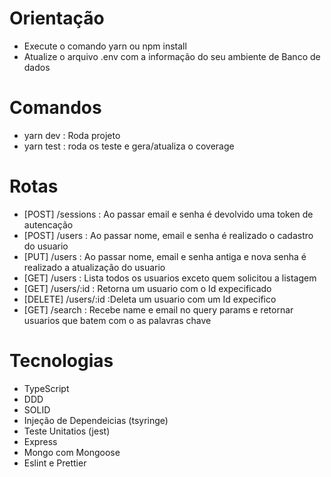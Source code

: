 # Orientação
  - Execute o comando yarn ou npm install
  - Atualize o arquivo .env com a informação do seu ambiente de Banco de dados

# Comandos
  - yarn dev : Roda projeto
  - yarn test : roda os teste e gera/atualiza o coverage

# Rotas
  - [POST] /sessions : Ao passar email e senha é devolvido uma token de autencação
  - [POST] /users : Ao passar nome, email e senha é realizado o cadastro do usuario
  - [PUT] /users : Ao passar nome, email e senha antiga e nova senha é realizado a atualização do usuario
  - [GET] /users : Lista todos os usuarios exceto quem solicitou a listagem
  - [GET] /users/:id : Retorna um usuario com o Id expecificado
  - [DELETE] /users/:id :Deleta um usuario com um Id expecifico
  - [GET] /search : Recebe name e email no query params e retornar usuarios que batem com o as palavras chave


# Tecnologias
  - TypeScript
  - DDD
  - SOLID
  - Injeção de Dependeicias (tsyringe)
  - Teste Unitatios (jest)
  - Express
  - Mongo com Mongoose
  - Eslint e Prettier
  


